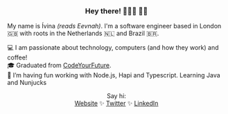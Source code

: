 <h3 align="center"> Hey there!  👩🏽‍💻 👋🏽</h3>

My name is Ívina *(reads Eevnah)*. I'm a software engineer based in London 🇬🇧 with roots in the Netherlands 🇳🇱 and Brazil 🇧🇷. </p>

💻 I am passionate about technology, computers (and how they work) and coffee!\
🎓 Graduated from [CodeYourFuture](https://www.codeyourfuture.io/).\
🌱 I’m having fun working with Node.js, Hapi and Typescript. Learning Java and Nunjucks


<p align="center" >Say hi: <br/>
  <a href="https://ivinapontes.com">Website</a> ✨
  <a href="https://twitter.com/ivi_pontes">Twitter</a> ✨
  <a href="https://www.linkedin.com/in/ivinapontes/">LinkedIn </a>
</p>
